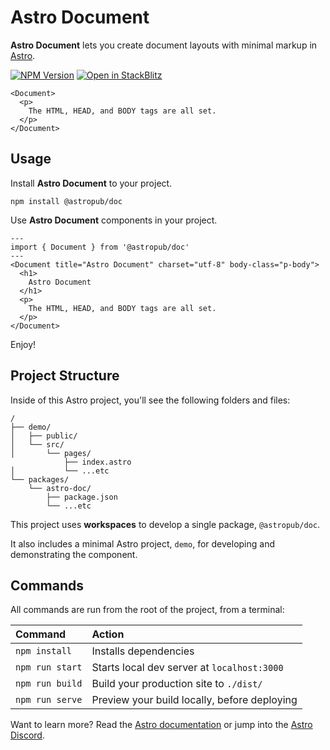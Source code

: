 # Astro Document

**Astro Document** lets you create document layouts with minimal markup in [Astro](https://astro.build).

[![NPM Version][npm-img]][npm-url]
[![Open in StackBlitz][stackblitz-img]][stackblitz-url]

```astro
<Document>
  <p>
    The HTML, HEAD, and BODY tags are all set.
  </p>
</Document>
```

## Usage

Install **Astro Document** to your project.

```shell
npm install @astropub/doc
```

Use **Astro Document** components in your project.

```astro
---
import { Document } from '@astropub/doc'
---
<Document title="Astro Document" charset="utf-8" body-class="p-body">
  <h1>
    Astro Document
  </h1>
  <p>
    The HTML, HEAD, and BODY tags are all set.
  </p>
</Document>
```

Enjoy!

## Project Structure

Inside of this Astro project, you'll see the following folders and files:

```
/
├── demo/
│   ├── public/
│   └── src/
│       └── pages/
            ├── index.astro
│           └── ...etc
└── packages/
    └── astro-doc/
        ├── package.json
        └── ...etc
```

This project uses **workspaces** to develop a single package, `@astropub/doc`.

It also includes a minimal Astro project, `demo`, for developing and demonstrating the component.

## Commands

All commands are run from the root of the project, from a terminal:

| Command         | Action                                       |
|:----------------|:---------------------------------------------|
| `npm install`   | Installs dependencies                        |
| `npm run start` | Starts local dev server at `localhost:3000`  |
| `npm run build` | Build your production site to `./dist/`      |
| `npm run serve` | Preview your build locally, before deploying |

Want to learn more?
Read the [Astro documentation][docs-url] or jump into the [Astro Discord][chat-url].

[chat-url]: https://astro.build/chat
[docs-url]: https://github.com/withastro/astro

[npm-img]: https://img.shields.io/npm/v/@astropub/doc?color=%23444&label=&labelColor=%23CB0000&logo=data:image/svg+xml;base64,PHN2ZyB4bWxucz0iaHR0cDovL3d3dy53My5vcmcvMjAwMC9zdmciIHZpZXdCb3g9IjE1MCAxNTAgNDAwIDQwMCIgZmlsbD0iI0ZGRiI+PHBhdGggZD0iTTE1MCA1NTBoMjAwVjI1MGgxMDB2MzAwaDEwMFYxNTBIMTUweiIvPjwvc3ZnPg==&style=for-the-badge
[npm-url]: https://www.npmjs.com/package/@astropub/doc
[stackblitz-img]: https://img.shields.io/badge/-Open%20in%20Stackblitz-%231374EF?color=%23444&labelColor=%231374EF&logo=data:image/svg+xml;base64,PHN2ZyB4bWxucz0iaHR0cDovL3d3dy53My5vcmcvMjAwMC9zdmciIHZpZXdCb3g9IjEwIDggMTIgMTgiIGhlaWdodD0iMTgiIGZpbGw9IiNGRkYiPjxwYXRoIGQ9Ik0xMCAxNy42aDUuMmwtMyA3LjRMMjIgMTQuNGgtNS4ybDMtNy40TDEwIDE3LjZaIi8+PC9zdmc+&style=for-the-badge
[stackblitz-url]: https://www.npmjs.com/package/@astropub/doc
